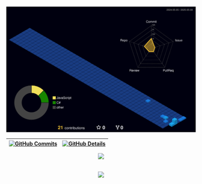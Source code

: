 ![Contribuições 3D](./profile-3d-contrib/profile-night-view.svg)

 | [![GitHub Commits](http://github-profile-summary-cards.vercel.app/api/cards/productive-time?username=biafqn&theme=react&utcOffset=-3)](https://github.com/vn7n24fzkq/github-profile-summary-cards) | [![GitHub Details](http://github-profile-summary-cards.vercel.app/api/cards/profile-details?username=biafqn&theme=react)](https://github.com/vn7n24fzkq/github-profile-summary-cards) |  
 | ----------- | ----------- |


 
  <div align="center" >
<a href="https://skillicons.dev"   >
  <img src="https://skillicons.dev/icons?i=git,vscode,javascript,css,html,react,nodejs,github,vite,bootstrap,C#,discord,linkedin,instagram" />
</a>
  <br />

  </div>

 
##
   <div align="center" >
     <img src="https://github-profile-trophy.vercel.app/?username=biafqn&row=1&column=6&theme=dracula&margin-w=15&margin-h=15"/>
  </div>
  
